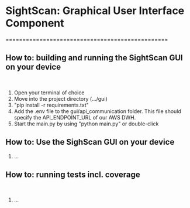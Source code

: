 # SightScan: Graphical User Interface Component
================================================
​
## How to: building and running the SightScan GUI on your device
​
1. Open your terminal of choice
2. Move into the project directory (.../gui)
3. "pip install -r requirements.txt"
4. Add the .env file to the gui/api_communication folder. This file should specify the API_ENDPOINT_URL of our AWS DWH.
5. Start the main.py by using "python main.py" or double-click
​
## How to: Use the SighScan GUI on your device

1. ...​


## How to: running tests incl. coverage
​
1. ...